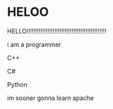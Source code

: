 # HELOO
HELLO!!!!!!!!!!!!!!!!!!!!!!!!!!!!!!!!!!!!!!!!!!!!!!

i am a programmer

C++

C#

Python

im sooner gonna learn apache
